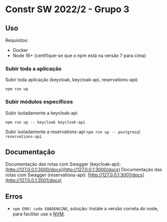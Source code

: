 # Constr SW 2022/2 - Grupo 3

## Uso

Requisitos:
- Docker
- Node 16+ (certifique-se que o npm está na versão 7 para cima)

### Subir toda a aplicação

Subir toda aplicação (keycloak, keycloak-api, reservations-api)

`npm run up`

### Subir módulos específicos

Subir isoladamente a keycloak-api

`npm run up -- keycloak keycloak-api`

Subir isoladamente a reservations-api
`npm run up -- postgresql reservations-api`

## Documentação

Documentação das rotas com Swagger (keycloak-api): [http://127.0.0.1:3000/docs](http://127.0.0.1:3000/docs)
Documentação das rotas com Swagger (reservations-api): [http://127.0.0.1:3001/docs](http://127.0.0.1:3001/docs)

## Erros

- `npm ERR! code EBADENGINE`, solução: Instale a versão correta do node, para facilitar use o [NVM](https://github.com/nvm-sh/nvm).
